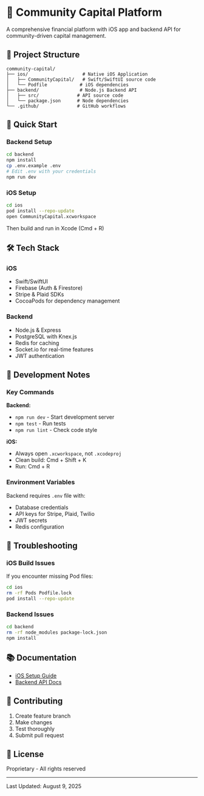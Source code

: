 # 🏦 Community Capital Platform

A comprehensive financial platform with iOS app and backend API for community-driven capital management.

## 📂 Project Structure

```
community-capital/
├── ios/                    # Native iOS Application
│   ├── CommunityCapital/   # Swift/SwiftUI source code
│   └── Podfile            # iOS dependencies
├── backend/               # Node.js Backend API
│   ├── src/              # API source code
│   └── package.json      # Node dependencies
└── .github/              # GitHub workflows
```

## 🚀 Quick Start

### Backend Setup
```bash
cd backend
npm install
cp .env.example .env
# Edit .env with your credentials
npm run dev
```

### iOS Setup
```bash
cd ios
pod install --repo-update
open CommunityCapital.xcworkspace
```
Then build and run in Xcode (Cmd + R)

## 🛠 Tech Stack

### iOS
- Swift/SwiftUI
- Firebase (Auth & Firestore)
- Stripe & Plaid SDKs
- CocoaPods for dependency management

### Backend
- Node.js & Express
- PostgreSQL with Knex.js
- Redis for caching
- Socket.io for real-time features
- JWT authentication

## 📝 Development Notes

### Key Commands

**Backend:**
- `npm run dev` - Start development server
- `npm test` - Run tests
- `npm run lint` - Check code style

**iOS:**
- Always open `.xcworkspace`, not `.xcodeproj`
- Clean build: Cmd + Shift + K
- Run: Cmd + R

### Environment Variables
Backend requires `.env` file with:
- Database credentials
- API keys for Stripe, Plaid, Twilio
- JWT secrets
- Redis configuration

## 🔧 Troubleshooting

### iOS Build Issues
If you encounter missing Pod files:
```bash
cd ios
rm -rf Pods Podfile.lock
pod install --repo-update
```

### Backend Issues
```bash
cd backend
rm -rf node_modules package-lock.json
npm install
```

## 📚 Documentation

- [iOS Setup Guide](./ios/README.md)
- [Backend API Docs](./backend/README.md)

## 🤝 Contributing

1. Create feature branch
2. Make changes
3. Test thoroughly
4. Submit pull request

## 📄 License

Proprietary - All rights reserved

---
Last Updated: August 9, 2025
